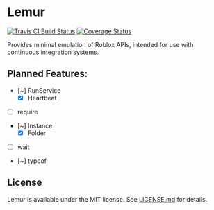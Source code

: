 # Lemur
[![Travis CI Build Status](https://api.travis-ci.org/LPGhatguy/lemur.svg?branch=master)](https://travis-ci.org/LPGhatguy/lemur)
[![Coverage Status](https://coveralls.io/repos/github/LPGhatguy/lemur/badge.svg?branch=master)](https://coveralls.io/github/LPGhatguy/lemur?branch=master)

Provides minimal emulation of Roblox APIs, intended for use with continuous integration systems.

## Planned Features:
- [~] RunService
	- [x] Heartbeat
- [ ] require
- [~] Instance
	- [x] Folder
- [ ] wait
- [~] typeof

## License
Lemur is available under the MIT license. See [LICENSE.md](LICENSE.md) for details.